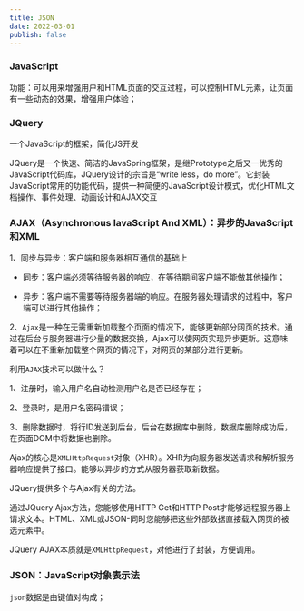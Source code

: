 ```yaml
---
title: JSON
date: 2022-03-01
publish: false
---
```


### JavaScript

功能：可以用来增强用户和HTML页面的交互过程，可以控制HTML元素，让页面有一些动态的效果，增强用户体验；

### JQuery

一个JavaScript的框架，简化JS开发

JQuery是一个快速、简洁的JavaSpring框架，是继Prototype之后又一优秀的JavaScript代码库，JQuery设计的宗旨是“write less，do more”。它封装JavaScript常用的功能代码，提供一种简便的JavaScript设计模式，优化HTML文档操作、事件处理、动画设计和AJAX交互

### AJAX（Asynchronous IavaScript And XML）：异步的JavaScript和XML

1、同步与异步：客户端和服务器相互通信的基础上

* 同步：客户端必须等待服务器的响应，在等待期间客户端不能做其他操作；

* 异步：客户端不需要等待服务器端的响应。在服务器处理请求的过程中，客户端可以进行其他操作；

2、`Ajax`是一种在无需重新加载整个页面的情况下，能够更新部分网页的技术。通过在后台与服务器进行少量的数据交换，Ajax可以使网页实现异步更新。这意味着可以在不重新加载整个网页的情况下，对网页的某部分进行更新。

利用`AJAX`技术可以做什么？

1、注册时，输入用户名自动检测用户名是否已经存在；

2、登录时，是用户名密码错误；

3、删除数据时，将行ID发送到后台，后台在数据库中删除，数据库删除成功后，在页面DOM中将数据也删除。

Ajax的核心是`XMLHttpRequest`对象（XHR）。XHR为向服务器发送请求和解析服务器响应提供了接口。能够以异步的方式从服务器获取新数据。

JQuery提供多个与Ajax有关的方法。

通过JQuery Ajax方法，您能够使用HTTP Get和HTTP Post才能够远程服务器上请求文本。HTML、XML或JSON-同时您能够把这些外部数据直接载入网页的被选元素中。

JQuery AJAX本质就是`XMLHttpRequest`，对他进行了封装，方便调用。

### JSON：JavaScript对象表示法

`json`数据是由键值对构成；




